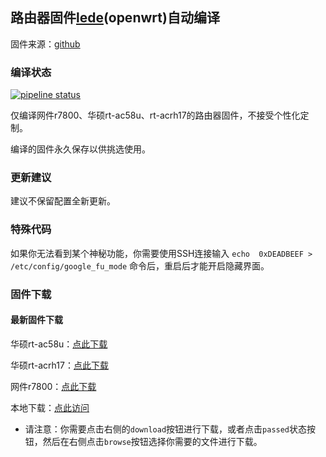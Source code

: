 ## 路由器固件[lede](https://github.com/coolsnowwolf/lede)(openwrt)自动编译
固件来源：[github](https://github.com/coolsnowwolf/lede)

### 编译状态
[![pipeline status](http://dev.qyh.name:800/shihuang/routerbuild/badges/master/pipeline.svg)](http://dev.qyh.name:800/shihuang/routerbuild/commits/master)

仅编译网件r7800、华硕rt-ac58u、rt-acrh17的路由器固件，不接受个性化定制。

编译的固件永久保存以供挑选使用。

### 更新建议
建议不保留配置全新更新。

### 特殊代码
如果你无法看到某个神秘功能，你需要使用SSH连接输入 `echo  0xDEADBEEF > /etc/config/google_fu_mode` 命令后，重启后才能开启隐藏界面。

### 固件下载

#### 最新固件下载

华硕rt-ac58u：[点此下载](http://dev.qyh.name:800/shihuang/routerbuild/-/jobs/artifacts/master/download?job=job_ac58u)

华硕rt-acrh17：[点此下载](http://dev.qyh.name:800/shihuang/routerbuild/-/jobs/artifacts/master/download?job=job_acrh17)

网件r7800：[点此下载](http://dev.qyh.name:800/shihuang/routerbuild/-/jobs/artifacts/master/download?job=job_r7800)

本地下载：[点此访问](http://dev.qyh.name:800/shihuang/routerbuild/pipelines)
- 请注意：你需要点击右侧的`download`按钮进行下载，或者点击`passed`状态按钮，然后在右侧点击`browse`按钮选择你需要的文件进行下载。
